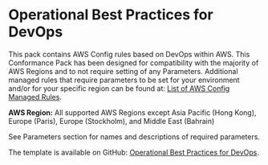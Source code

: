 # Operational Best Practices for DevOps<a name="operational-best-practices-for-DevOps"></a>

 This pack contains AWS Config rules based on DevOps within AWS\. This Conformance Pack has been designed for compatibility with the majority of AWS Regions and to not require setting of any Parameters\. Additional managed rules that require parameters to be set for your environment and/or for your specific region can be found at: [List of AWS Config Managed Rules](https://docs.aws.amazon.com/config/latest/developerguide/managed-rules-by-aws-config.html)\. 

**AWS Region:** All supported AWS Regions except Asia Pacific \(Hong Kong\), Europe \(Paris\), Europe \(Stockholm\), and Middle East \(Bahrain\)

 See Parameters section for names and descriptions of required parameters\. 

The template is available on GitHub: [Operational Best Practices for DevOps](https://github.com/awslabs/aws-config-rules/blob/master/aws-config-conformance-packs/Operational-Best-Practices-for-DevOps.yaml)\.